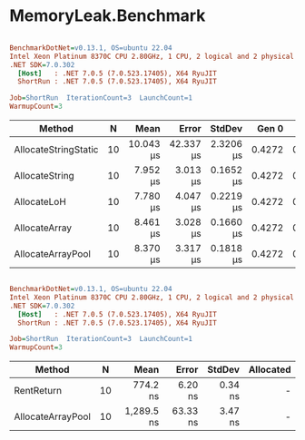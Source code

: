 # MemoryLeak.Benchmark

``` ini

BenchmarkDotNet=v0.13.1, OS=ubuntu 22.04
Intel Xeon Platinum 8370C CPU 2.80GHz, 1 CPU, 2 logical and 2 physical cores
.NET SDK=7.0.302
  [Host]   : .NET 7.0.5 (7.0.523.17405), X64 RyuJIT
  ShortRun : .NET 7.0.5 (7.0.523.17405), X64 RyuJIT

Job=ShortRun  IterationCount=3  LaunchCount=1
WarmupCount=3

```
|               Method |  N |      Mean |     Error |    StdDev |  Gen 0 |  Gen 1 |  Gen 2 | Allocated |
|--------------------- |--- |----------:|----------:|----------:|-------:|-------:|-------:|----------:|
| AllocateStringStatic | 10 | 10.043 μs | 42.337 μs | 2.3206 μs | 0.4272 | 0.4120 | 0.0153 |     10 KB |
|       AllocateString | 10 |  7.952 μs |  3.013 μs | 0.1652 μs | 0.4272 | 0.4120 | 0.0153 |     10 KB |
|          AllocateLoH | 10 |  7.780 μs |  4.047 μs | 0.2219 μs | 0.4272 | 0.4120 | 0.0153 |     10 KB |
|        AllocateArray | 10 |  8.461 μs |  3.028 μs | 0.1660 μs | 0.4272 | 0.4120 | 0.0153 |     10 KB |
|    AllocateArrayPool | 10 |  8.370 μs |  3.317 μs | 0.1818 μs | 0.4272 | 0.4120 | 0.0153 |     10 KB |
``` ini

BenchmarkDotNet=v0.13.1, OS=ubuntu 22.04
Intel Xeon Platinum 8370C CPU 2.80GHz, 1 CPU, 2 logical and 2 physical cores
.NET SDK=7.0.302
  [Host]   : .NET 7.0.5 (7.0.523.17405), X64 RyuJIT
  ShortRun : .NET 7.0.5 (7.0.523.17405), X64 RyuJIT

Job=ShortRun  IterationCount=3  LaunchCount=1
WarmupCount=3

```
|            Method |  N |       Mean |    Error |  StdDev | Allocated |
|------------------ |--- |-----------:|---------:|--------:|----------:|
|        RentReturn | 10 |   774.2 ns |  6.20 ns | 0.34 ns |         - |
| AllocateArrayPool | 10 | 1,289.5 ns | 63.33 ns | 3.47 ns |         - |
